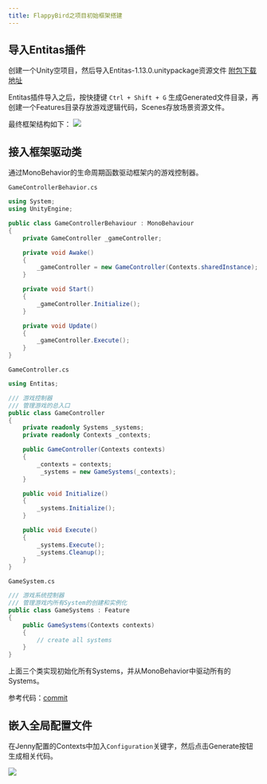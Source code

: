 ```yaml
---
title: FlappyBird之项目初始框架搭建
---
```


 
## 导入Entitas插件
创建一个Unity空项目，然后导入Entitas-1.13.0.unitypackage资源文件 [附包下载地址](https://longshilin.com/files/Entitas-1.13.0.unitypackage)

Entitas插件导入之后，按快捷键 `Ctrl + Shift + G` 生成Generated文件目录，再创建一个Features目录存放游戏逻辑代码，Scenes存放场景资源文件。

最终框架结构如下：
![](https://cdn.jsdelivr.net/gh/longshilin/images/20201012155210.png)

## 接入框架驱动类
通过MonoBehavior的生命周期函数驱动框架内的游戏控制器。

`GameControllerBehavior.cs`
```c#
using System;
using UnityEngine;

public class GameControllerBehaviour : MonoBehaviour
{
    private GameController _gameController;

    private void Awake()
    {
        _gameController = new GameController(Contexts.sharedInstance);
    }

    private void Start()
    {
        _gameController.Initialize();
    }

    private void Update()
    {
        _gameController.Execute();
    }
}
```

`GameController.cs`
```c#
using Entitas;

/// 游戏控制器
/// 管理游戏的总入口
public class GameController
{
    private readonly Systems _systems;
    private readonly Contexts _contexts;

    public GameController(Contexts contexts)
    {
        _contexts = contexts;
         _systems = new GameSystems(_contexts);
    }

    public void Initialize()
    {
        _systems.Initialize();
    }

    public void Execute()
    {
        _systems.Execute();
        _systems.Cleanup();
    }
}
```

`GameSystem.cs`
```c#
/// 游戏系统控制器
/// 管理游戏内所有System的创建和实例化
public class GameSystems : Feature
{
    public GameSystems(Contexts contexts)
    {
        // create all systems
    }
}
```

上面三个类实现初始化所有Systems，并从MonoBehavior中驱动所有的Systems。

参考代码：[commit](https://github.com/longshilin/LearnEntitas/commit/6202e67a63a7e15458044b194d0ca5c7b2f41c33)

## 嵌入全局配置文件
在Jenny配置的Contexts中加入`Configuration`关键字，然后点击Generate按钮生成相关代码。

![](https://cdn.jsdelivr.net/gh/longshilin/images/20201012210128.png)



